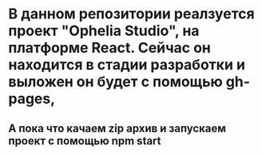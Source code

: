 # В данном репозитории реалзуется проект "Ophelia Studio", на платформе React. Сейчас он находится в стадии разработки и выложен он будет с помощью gh-pages,
## А пока что качаем zip архив и запускаем проект с помощью npm start

